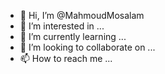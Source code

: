 - 👋 Hi, I’m @MahmoudMosalam
- 👀 I’m interested in ...
- 🌱 I’m currently learning ...
- 💞️ I’m looking to collaborate on ...
- 📫 How to reach me ...

<!---
MahmoudMosalam/MahmoudMosalam is a ✨ special ✨ repository because its `README.md` (this file) appears on your GitHub profile.
You can click the Preview link to take a look at your changes.
--->

